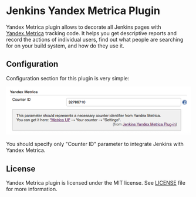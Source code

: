 
Jenkins Yandex Metrica Plugin
=============================

Yandex Metrica plugin allows to decorate all Jenkins pages with [Yandex.Metrica](https://metrica.yandex.com) tracking code.
It helps you get descriptive reports and record the actions of individual users, find out what people are searching
for on your build system, and how do they use it.


Configuration
-------------

Configuration section for this plugin is very simple:

![Configuration](misc/configuration.png)

You should specify only "Counter ID" parameter to integrate Jenkins with Yandex Metrica.


License
-------

Yandex Metrica plugin is licensed under the MIT license. See [LICENSE](LICENSE.md) file for more information.
